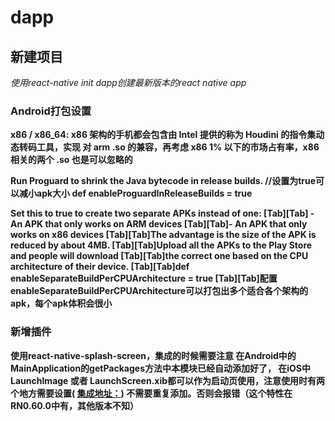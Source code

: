 # dapp
## 新建项目
*使用react-native init dapp创建最新版本的react native app*

### Android打包设置
**x86 / x86_64: x86 架构的手机都会包含由 Intel 提供的称为 Houdini 的指令集动态转码工具，实现 对 arm .so 的兼容，再考虑 x86 1% 以下的市场占有率，x86 相关的两个 .so 也是可以忽略的**

**Run Proguard to shrink the Java bytecode in release builds.
  //设置为true可以减小apk大小
  def enableProguardInReleaseBuilds = true**
  
**Set this to true to create two separate APKs instead of one:
   [Tab][Tab] - An APK that only works on ARM devices
   [Tab][Tab]- An APK that only works on x86 devices
   [Tab][Tab]The advantage is the size of the APK is reduced by about 4MB.
   [Tab][Tab]Upload all the APKs to the Play Store and people will download
   [Tab][Tab]the correct one based on the CPU architecture of their device.
  [Tab][Tab]def enableSeparateBuildPerCPUArchitecture = true
  [Tab][Tab]配置enableSeparateBuildPerCPUArchitecture可以打包出多个适合各个架构的apk，每个apk体积会很小**
  
### 新增插件
**使用react-native-splash-screen，集成的时候需要注意
在Android中的MainApplication的getPackages方法中本模块已经自动添加好了，
在iOS中LaunchImage 或者 LaunchScreen.xib都可以作为启动页使用，注意使用时有两个地方需要设置(
[集成地址：](https://www.jianshu.com/p/4540ac17dfd4))
不需要重复添加。否则会报错（这个特性在RN0.60.0中有，其他版本不知）**

